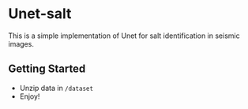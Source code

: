 # Unet-salt

This is a simple implementation of Unet for salt identification in seismic images.

## Getting Started

- Unzip data in `/dataset`
- Enjoy!
